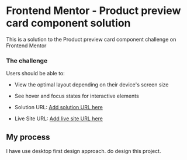 # Frontend Mentor - Product preview card component solution

This is a solution to the Product preview card component challenge on Frontend Mentor 


### The challenge

Users should be able to:

- View the optimal layout depending on their device's screen size

- See hover and focus states for interactive elements

- Solution URL: [Add solution URL here](https://your-solution-url.com)
- Live Site URL: [Add live site URL here](https://your-live-site-url.com)

## My process

I have use desktop first design approach. do design this project.